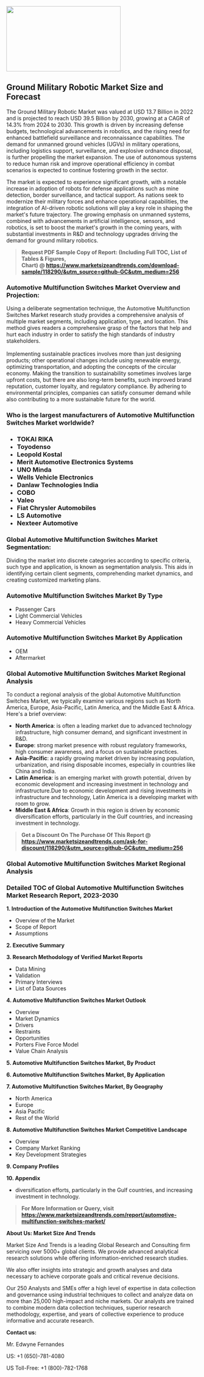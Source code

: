 <p><img class="alignnone size-medium wp-image-20088" src="https://ffe5etoiles.com/wp-content/uploads/2024/12/MST1-300x171.png" alt="" width="300" height="171" /></p><h2>Ground Military Robotic Market Size and Forecast</h2><p>The Ground Military Robotic Market was valued at USD 13.7 Billion in 2022 and is projected to reach USD 39.5 Billion by 2030, growing at a CAGR of 14.3% from 2024 to 2030. This growth is driven by increasing defense budgets, technological advancements in robotics, and the rising need for enhanced battlefield surveillance and reconnaissance capabilities. The demand for unmanned ground vehicles (UGVs) in military operations, including logistics support, surveillance, and explosive ordnance disposal, is further propelling the market expansion. The use of autonomous systems to reduce human risk and improve operational efficiency in combat scenarios is expected to continue fostering growth in the sector.</p><p>The market is expected to experience significant growth, with a notable increase in adoption of robots for defense applications such as mine detection, border surveillance, and tactical support. As nations seek to modernize their military forces and enhance operational capabilities, the integration of AI-driven robotic solutions will play a key role in shaping the market's future trajectory. The growing emphasis on unmanned systems, combined with advancements in artificial intelligence, sensors, and robotics, is set to boost the market's growth in the coming years, with substantial investments in R&D and technology upgrades driving the demand for ground military robotics.</p></p><blockquote id="" class=""><strong>Request PDF Sample Copy of Report: (Including Full TOC, List of Tables &amp; Figures, Chart)&nbsp;@&nbsp;<strong><a href="https://www.marketsizeandtrends.com/download-sample/118290/&utm_source=github-GC&utm_medium=256" target="_blank">https://www.marketsizeandtrends.com/download-sample/118290/&utm_source=github-GC&utm_medium=256</a></strong></strong></blockquote><h3 id="" class="">Automotive Multifunction Switches Market&nbsp;Overview and Projection:</h3><p id="" class="">Using a deliberate segmentation technique, the Automotive Multifunction Switches Market research study provides a comprehensive analysis of multiple market segments, including application, type, and location. This method gives readers a comprehensive grasp of the factors that help and hurt each industry in order to satisfy the high standards of industry stakeholders. <br /> <br />Implementing sustainable practices involves more than just designing products; other operational changes include using renewable energy, optimizing transportation, and adopting the concepts of the circular economy. Making the transition to sustainability sometimes involves large upfront costs, but there are also long-term benefits, such improved brand reputation, customer loyalty, and regulatory compliance. By adhering to environmental principles, companies can satisfy consumer demand while also contributing to a more sustainable future for the world.</p><h3 id="" class="">Who is the largest manufacturers of&nbsp;Automotive Multifunction Switches Market worldwide?</h3><h3 class=""><p><ul><li>TOKAI RIKA </li><li> Toyodenso </li><li> Leopold Kostal </li><li> Merit Automotive Electronics Systems </li><li> UNO Minda </li><li> Wells Vehicle Electronics </li><li> Danlaw Technologies India </li><li> COBO </li><li> Valeo </li><li> Fiat Chrysler Automobiles </li><li> LS Automotive </li><li> Nexteer Automotive</li></ul></p></h3><h3 id="" class="">Global&nbsp;Automotive Multifunction Switches Market Segmentation:</h3><p id="" class="">Dividing the market into discrete categories according to specific criteria, such type and application, is known as segmentation analysis. This aids in identifying certain client segments, comprehending market dynamics, and creating customized marketing plans.</p><h3 id="" class="">Automotive Multifunction Switches Market&nbsp;By Type</h3><p><p><ul><li>Passenger Cars</li><li> Light Commercial Vehicles</li><li> Heavy Commercial Vehicles</p></li></ul></p></p><h3 id="" class="">Automotive Multifunction Switches Market&nbsp;By Application</h3><p class=""><p><ul><li>OEM</li><li> Aftermarket</li></ul></p></p><h3 id="" class="">Global Automotive Multifunction Switches Market Regional Analysis</h3><p id="" class="">To conduct a regional analysis of the global Automotive Multifunction Switches Market, we typically examine various regions such as North America, Europe, Asia-Pacific, Latin America, and the Middle East &amp; Africa. Here's a brief overview:</p><ul><li><strong>North America</strong>: is often a leading market due to advanced technology infrastructure, high consumer demand, and significant investment in R&amp;D.</li><li><strong>Europe</strong>: strong market presence with robust regulatory frameworks, high consumer awareness, and a focus on sustainable practices.</li><li><strong>Asia-Pacific</strong>: a rapidly growing market driven by increasing population, urbanization, and rising disposable incomes, especially in countries like China and India.</li><li><strong>Latin America</strong>: is an emerging market with growth potential, driven by economic development and increasing investment in technology and infrastructure.Due to economic development and rising investments in infrastructure and technology, Latin America is a developing market with room to grow.</li><li><strong>Middle East &amp; Africa</strong>: Growth in this region is driven by economic diversification efforts, particularly in the Gulf countries, and increasing investment in technology.</li></ul><blockquote id="" class=""><strong>Get a Discount On The Purchase Of This Report @ <strong><a href="https://www.marketsizeandtrends.com/ask-for-discount/118290/&utm_source=github-GC&utm_medium=256" target="_blank">https://www.marketsizeandtrends.com/ask-for-discount/118290/&utm_source=github-GC&utm_medium=256</a></strong></strong></blockquote><h3 id="" class="">Global Automotive Multifunction Switches Market Regional Analysis</h3><h3 id="" class="">Detailed TOC of Global Automotive Multifunction Switches Market Research Report, 2023-2030</h3><p id="" class=""><strong>1. Introduction of the Automotive Multifunction Switches Market</strong></p><ul><li>Overview of the Market</li><li>Scope of Report</li><li>Assumptions</li></ul><p id="" class=""><strong>2. Executive Summary</strong></p><p id="" class=""><strong>3. Research Methodology of Verified Market Reports</strong></p><ul><li>Data Mining</li><li>Validation</li><li>Primary Interviews</li><li>List of Data Sources</li></ul><p id="" class=""><strong>4. Automotive Multifunction Switches Market Outlook</strong></p><ul><li>Overview</li><li>Market Dynamics</li><li>Drivers</li><li>Restraints</li><li>Opportunities</li><li>Porters Five Force Model</li><li>Value Chain Analysis</li></ul><p id="" class=""><strong>5. Automotive Multifunction Switches Market, By Product</strong></p><p id="" class=""><strong>6. Automotive Multifunction Switches Market, By Application</strong></p><p id="" class=""><strong>7. Automotive Multifunction Switches Market, By Geography</strong></p><ul><li>North America</li><li>Europe</li><li>Asia Pacific</li><li>Rest of the World</li></ul><p id="" class=""><strong>8. Automotive Multifunction Switches Market Competitive Landscape</strong></p><ul><li>Overview</li><li>Company Market Ranking</li><li>Key Development Strategies</li></ul><p id="" class=""><strong>9. Company Profiles</strong></p><p id="" class=""><strong>10. Appendix</strong></p><ul><li>diversification efforts, particularly in the Gulf countries, and increasing investment in technology.</li></ul><blockquote id="" class=""><strong>For More Information or Query, visit <strong><strong><a href="https://www.marketsizeandtrends.com/report/automotive-multifunction-switches-market/" target="_blank">https://www.marketsizeandtrends.com/report/automotive-multifunction-switches-market/</a></strong></strong></strong></blockquote><p id="" class=""><strong>About Us: Market Size And Trends</strong></p><p id="" class="">Market Size And Trends is a leading Global Research and Consulting firm servicing over 5000+ global clients. We provide advanced analytical research solutions while offering information-enriched research studies.</p><p id="" class="">We also offer insights into strategic and growth analyses and data necessary to achieve corporate goals and critical revenue decisions.</p><p id="" class="">Our 250 Analysts and SMEs offer a high level of expertise in data collection and governance using industrial techniques to collect and analyze data on more than 25,000 high-impact and niche markets. Our analysts are trained to combine modern data collection techniques, superior research methodology, expertise, and years of collective experience to produce informative and accurate research.</p><p id="" class=""><strong>Contact us:</strong></p><p id="" class="">Mr. Edwyne Fernandes</p><p id="" class="">US: +1 (650)-781-4080</p><p id="" class="">US Toll-Free: +1 (800)-782-1768</p>
